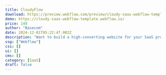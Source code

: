 ```yaml
---
title: CloudyFlow
download: https://preview.webflow.com/preview/cloudy-saas-webflow-template?preview=16619d1c7866729e0c38076451a0e827
demo: https://cloudy-saas-webflow-template.webflow.io/
price: 149
author: "Basecom"
date: 2024-12-01T05:22:47.002Z
description: "Want to build a high-converting website for your SaaS product or start-up? Look no further, Introducing CloudyFlow Ultimate SaaS webflow template packed with everything you need to lunch a high-converting website."
ssg: ["Webflow"]
css: []
ui: []
cms: []
category: [SaaS]
draft: false
---
```

